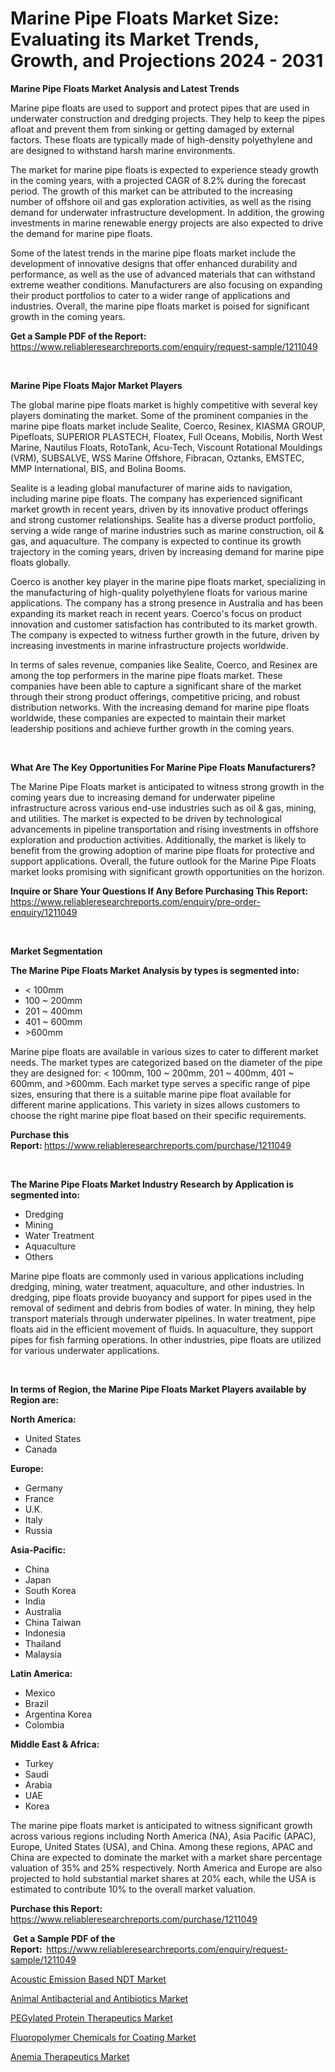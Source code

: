 <p><h1>Marine Pipe Floats Market Size: Evaluating its Market Trends, Growth, and Projections 2024 - 2031</h1></p><p><strong>Marine Pipe Floats Market Analysis and Latest Trends</strong></p>
<p><p>Marine pipe floats are used to support and protect pipes that are used in underwater construction and dredging projects. They help to keep the pipes afloat and prevent them from sinking or getting damaged by external factors. These floats are typically made of high-density polyethylene and are designed to withstand harsh marine environments.</p><p>The market for marine pipe floats is expected to experience steady growth in the coming years, with a projected CAGR of 8.2% during the forecast period. The growth of this market can be attributed to the increasing number of offshore oil and gas exploration activities, as well as the rising demand for underwater infrastructure development. In addition, the growing investments in marine renewable energy projects are also expected to drive the demand for marine pipe floats.</p><p>Some of the latest trends in the marine pipe floats market include the development of innovative designs that offer enhanced durability and performance, as well as the use of advanced materials that can withstand extreme weather conditions. Manufacturers are also focusing on expanding their product portfolios to cater to a wider range of applications and industries. Overall, the marine pipe floats market is poised for significant growth in the coming years.</p></p>
<p><strong>Get a Sample PDF of the Report:&nbsp;</strong> <a href="https://www.reliableresearchreports.com/enquiry/request-sample/1211049">https://www.reliableresearchreports.com/enquiry/request-sample/1211049</a></p>
<p>&nbsp;</p>
<p><strong>Marine Pipe Floats Major Market Players</strong></p>
<p><p>The global marine pipe floats market is highly competitive with several key players dominating the market. Some of the prominent companies in the marine pipe floats market include Sealite, Coerco, Resinex, KIASMA GROUP, Pipefloats, SUPERIOR PLASTECH, Floatex, Full Oceans, Mobilis, North West Marine, Nautilus Floats, RotoTank, Acu-Tech, Viscount Rotational Mouldings (VRM), SUBSALVE, WSS Marine Offshore, Fibracan, Oztanks, EMSTEC, MMP International, BIS, and Bolina Booms.</p><p>Sealite is a leading global manufacturer of marine aids to navigation, including marine pipe floats. The company has experienced significant market growth in recent years, driven by its innovative product offerings and strong customer relationships. Sealite has a diverse product portfolio, serving a wide range of marine industries such as marine construction, oil & gas, and aquaculture. The company is expected to continue its growth trajectory in the coming years, driven by increasing demand for marine pipe floats globally.</p><p>Coerco is another key player in the marine pipe floats market, specializing in the manufacturing of high-quality polyethylene floats for various marine applications. The company has a strong presence in Australia and has been expanding its market reach in recent years. Coerco's focus on product innovation and customer satisfaction has contributed to its market growth. The company is expected to witness further growth in the future, driven by increasing investments in marine infrastructure projects worldwide.</p><p>In terms of sales revenue, companies like Sealite, Coerco, and Resinex are among the top performers in the marine pipe floats market. These companies have been able to capture a significant share of the market through their strong product offerings, competitive pricing, and robust distribution networks. With the increasing demand for marine pipe floats worldwide, these companies are expected to maintain their market leadership positions and achieve further growth in the coming years.</p></p>
<p>&nbsp;</p>
<p><strong>What Are The Key Opportunities For Marine Pipe Floats Manufacturers?</strong></p>
<p><p>The Marine Pipe Floats market is anticipated to witness strong growth in the coming years due to increasing demand for underwater pipeline infrastructure across various end-use industries such as oil & gas, mining, and utilities. The market is expected to be driven by technological advancements in pipeline transportation and rising investments in offshore exploration and production activities. Additionally, the market is likely to benefit from the growing adoption of marine pipe floats for protective and support applications. Overall, the future outlook for the Marine Pipe Floats market looks promising with significant growth opportunities on the horizon.</p></p>
<p><strong>Inquire or Share Your Questions If Any Before Purchasing This Report:</strong> <a href="https://www.reliableresearchreports.com/enquiry/pre-order-enquiry/1211049">https://www.reliableresearchreports.com/enquiry/pre-order-enquiry/1211049</a></p>
<p>&nbsp;</p>
<p><strong>Market Segmentation</strong></p>
<p><strong>The Marine Pipe Floats Market Analysis by types is segmented into:</strong></p>
<p><ul><li>< 100mm</li><li>100 ~ 200mm</li><li>201 ~ 400mm</li><li>401 ~ 600mm</li><li>>600mm</li></ul></p>
<p><p>Marine pipe floats are available in various sizes to cater to different market needs. The market types are categorized based on the diameter of the pipe they are designed for: < 100mm, 100 ~ 200mm, 201 ~ 400mm, 401 ~ 600mm, and >600mm. Each market type serves a specific range of pipe sizes, ensuring that there is a suitable marine pipe float available for different marine applications. This variety in sizes allows customers to choose the right marine pipe float based on their specific requirements.</p></p>
<p><strong>Purchase this Report:&nbsp;</strong><a href="https://www.reliableresearchreports.com/purchase/1211049">https://www.reliableresearchreports.com/purchase/1211049</a></p>
<p>&nbsp;</p>
<p><strong>The Marine Pipe Floats Market Industry Research by Application is segmented into:</strong></p>
<p><ul><li>Dredging</li><li>Mining</li><li>Water Treatment</li><li>Aquaculture</li><li>Others</li></ul></p>
<p><p>Marine pipe floats are commonly used in various applications including dredging, mining, water treatment, aquaculture, and other industries. In dredging, pipe floats provide buoyancy and support for pipes used in the removal of sediment and debris from bodies of water. In mining, they help transport materials through underwater pipelines. In water treatment, pipe floats aid in the efficient movement of fluids. In aquaculture, they support pipes for fish farming operations. In other industries, pipe floats are utilized for various underwater applications.</p></p>
<p>&nbsp;</p>
<p><strong>In terms of Region, the Marine Pipe Floats Market Players available by Region are:</strong></p>
<p>
    <p> <strong> North America: </strong>
        <ul>
            <li>United States</li>
            <li>Canada</li>
        </ul>
        </p> 
    <p> <strong> Europe: </strong>
        <ul>
            <li>Germany</li>
            <li>France</li>
            <li>U.K.</li>
            <li>Italy</li>
            <li>Russia</li>
        </ul>
        </p> 
    <p> <strong> Asia-Pacific: </strong>
        <ul>
            <li>China</li>
            <li>Japan</li>
            <li>South Korea</li>
            <li>India</li>
            <li>Australia</li>
            <li>China Taiwan</li>
            <li>Indonesia</li>
            <li>Thailand</li>
            <li>Malaysia</li>
        </ul>
        </p> 
    <p> <strong> Latin America: </strong>
        <ul>
            <li>Mexico</li>
            <li>Brazil</li>
            <li>Argentina Korea</li>
            <li>Colombia</li>
        </ul>
        </p> 
    <p> <strong> Middle East & Africa: </strong>
        <ul>
            <li>Turkey</li>
            <li>Saudi</li>
            <li>Arabia</li>
            <li>UAE</li>
            <li>Korea</li>
        </ul>
    </p>
    </p>
<p><p>The marine pipe floats market is anticipated to witness significant growth across various regions including North America (NA), Asia Pacific (APAC), Europe, United States (USA), and China. Among these regions, APAC and China are expected to dominate the market with a market share percentage valuation of 35% and 25% respectively. North America and Europe are also projected to hold substantial market shares at 20% each, while the USA is estimated to contribute 10% to the overall market valuation.</p></p>
<p><strong>Purchase this Report: </strong><a href="https://www.reliableresearchreports.com/purchase/1211049">https://www.reliableresearchreports.com/purchase/1211049</a></p>
<p>&nbsp;<strong>Get a Sample PDF of the Report:&nbsp;&nbsp;</strong><a href="https://www.reliableresearchreports.com/enquiry/request-sample/1211049">https://www.reliableresearchreports.com/enquiry/request-sample/1211049</a></p>
<p><strong></strong></p>
<p><p><a href="https://medium.com/@anthonybryant71/acoustic-emission-based-ndt-market-analysis-its-cagr-market-segmentation-and-global-industry-fbf45d79f6de">Acoustic Emission Based NDT Market</a></p><p><a href="https://medium.com/@anthonybryant71/animal-antibacterial-and-antibiotics-market-share-evolution-and-market-growth-trends-2024-2031-124357b859ef">Animal Antibacterial and Antibiotics Market</a></p><p><a href="https://medium.com/@anthonybryant71/pegylated-protein-therapeutics-market-the-key-to-successful-business-strategy-forecast-till-2031-93e5e4b22781">PEGylated Protein Therapeutics Market</a></p><p><a href="https://medium.com/@anthonybryant71/fluoropolymer-chemicals-for-coating-market-furnishes-information-on-market-share-market-trends-246dabe383c1">Fluoropolymer Chemicals for Coating Market</a></p><p><a href="https://medium.com/@anthonybryant71/anemia-therapeutics-market-the-key-to-successful-business-strategy-forecast-till-2031-b58c3d4d5957">Anemia Therapeutics Market</a></p></p>